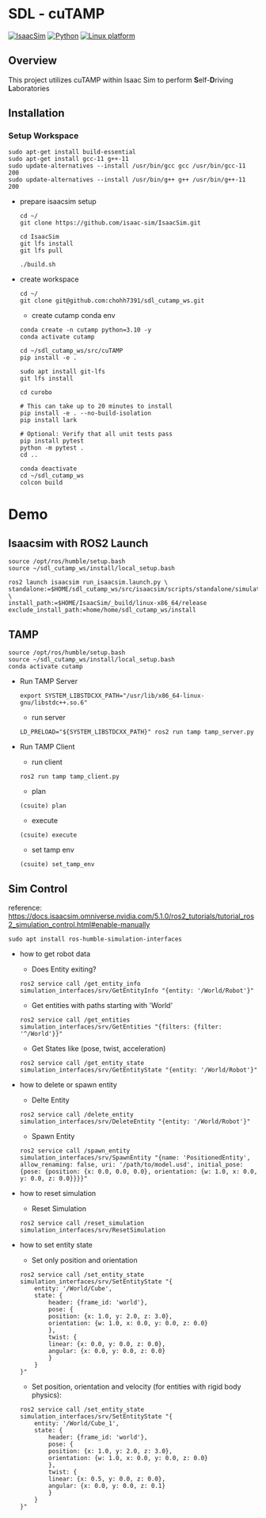 # SDL - cuTAMP

[![IsaacSim](https://img.shields.io/badge/IsaacSim-5.1.0-silver.svg)](https://docs.isaacsim.omniverse.nvidia.com/5.1.0/index.html)
[![Python](https://img.shields.io/badge/python-3.11-blue.svg)](https://docs.python.org/3/whatsnew/3.11.html)
[![Linux platform](https://img.shields.io/badge/platform-linux--64-orange.svg)](https://releases.ubuntu.com/22.04/)

## Overview

This project utilizes cuTAMP within Isaac Sim to perform **S**elf-**D**riving **L**aboratories


## Installation

### Setup Workspace

```
sudo apt-get install build-essential
sudo apt-get install gcc-11 g++-11
sudo update-alternatives --install /usr/bin/gcc gcc /usr/bin/gcc-11 200
sudo update-alternatives --install /usr/bin/g++ g++ /usr/bin/g++-11 200
```

- prepare isaacsim setup

    ```
    cd ~/
    git clone https://github.com/isaac-sim/IsaacSim.git
    ```

    ```
    cd IsaacSim
    git lfs install
    git lfs pull
    ```

    ```
    ./build.sh
    ```


- create workspace

    ```
    cd ~/
    git clone git@github.com:chohh7391/sdl_cutamp_ws.git
    ```

    - create cutamp conda env

    ```
    conda create -n cutamp python=3.10 -y
    conda activate cutamp
    ```

    ```
    cd ~/sdl_cutamp_ws/src/cuTAMP
    pip install -e .
    ```

    ```
    sudo apt install git-lfs
    git lfs install
    ```

    ```
    cd curobo

    # This can take up to 20 minutes to install
    pip install -e . --no-build-isolation
    pip install lark
    ```

    ```
    # Optional: Verify that all unit tests pass
    pip install pytest
    python -m pytest .
    cd ..
    ```

    ```
    conda deactivate
    cd ~/sdl_cutamp_ws
    colcon build
    ```


# Demo

## Isaacsim with ROS2 Launch

```
source /opt/ros/humble/setup.bash
source ~/sdl_cutamp_ws/install/local_setup.bash
```

```
ros2 launch isaacsim run_isaacsim.launch.py \
standalone:=$HOME/sdl_cutamp_ws/src/isaacsim/scripts/standalone/simulation_fr5.py \
install_path:=$HOME/IsaacSim/_build/linux-x86_64/release exclude_install_path:=home/home/sdl_cutamp_ws/install
```

## TAMP

```
source /opt/ros/humble/setup.bash
source ~/sdl_cutamp_ws/install/local_setup.bash
conda activate cutamp
```

- Run TAMP Server
    
    ```
    export SYSTEM_LIBSTDCXX_PATH="/usr/lib/x86_64-linux-gnu/libstdc++.so.6"
    ```

    - run server
    ```
    LD_PRELOAD="${SYSTEM_LIBSTDCXX_PATH}" ros2 run tamp tamp_server.py
    ```

- Run TAMP Client

    - run client

    ```
    ros2 run tamp tamp_client.py
    ```

    - plan
  
    ```
    (csuite) plan
    ```

    - execute
    ```
    (csuite) execute
    ```
    
    - set tamp env
    ```
    (csuite) set_tamp_env
    ```





## Sim Control

reference: https://docs.isaacsim.omniverse.nvidia.com/5.1.0/ros2_tutorials/tutorial_ros2_simulation_control.html#enable-manually

```
sudo apt install ros-humble-simulation-interfaces
```

- how to get robot data

    - Does Entity exiting?
    ```
    ros2 service call /get_entity_info simulation_interfaces/srv/GetEntityInfo "{entity: '/World/Robot'}"
    ```

    - Get entities with paths starting with 'World'
    ```
    ros2 service call /get_entities simulation_interfaces/srv/GetEntities "{filters: {filter: '^/World'}}"
    ```

    - Get States like (pose, twist, acceleration)
    ```
    ros2 service call /get_entity_state simulation_interfaces/srv/GetEntityState "{entity: '/World/Robot'}"
    ```

- how to delete or spawn entity
  
    - Delte Entity
    ```
    ros2 service call /delete_entity simulation_interfaces/srv/DeleteEntity "{entity: '/World/Robot'}"
    ```

    - Spawn Entity
    ```
    ros2 service call /spawn_entity simulation_interfaces/srv/SpawnEntity "{name: 'PositionedEntity', allow_renaming: false, uri: '/path/to/model.usd', initial_pose: {pose: {position: {x: 0.0, 0.0, 0.0}, orientation: {w: 1.0, x: 0.0, y: 0.0, z: 0.0}}}}"
    ```

- how to reset simulation

    - Reset Simulation
    ```
    ros2 service call /reset_simulation simulation_interfaces/srv/ResetSimulation
    ```

- how to set entity state

    - Set only position and orientation
    ```
    ros2 service call /set_entity_state simulation_interfaces/srv/SetEntityState "{
        entity: '/World/Cube',
        state: {
            header: {frame_id: 'world'},
            pose: {
            position: {x: 1.0, y: 2.0, z: 3.0},
            orientation: {w: 1.0, x: 0.0, y: 0.0, z: 0.0}
            },
            twist: {
            linear: {x: 0.0, y: 0.0, z: 0.0},
            angular: {x: 0.0, y: 0.0, z: 0.0}
            }
        }
    }"

    ```

    - Set position, orientation and velocity (for entities with rigid body physics):
    ```
    ros2 service call /set_entity_state simulation_interfaces/srv/SetEntityState "{
        entity: '/World/Cube_1',
        state: {
            header: {frame_id: 'world'},
            pose: {
            position: {x: 1.0, y: 2.0, z: 3.0},
            orientation: {w: 1.0, x: 0.0, y: 0.0, z: 0.0}
            },
            twist: {
            linear: {x: 0.5, y: 0.0, z: 0.0},
            angular: {x: 0.0, y: 0.0, z: 0.1}
            }
        }
    }"
    ```